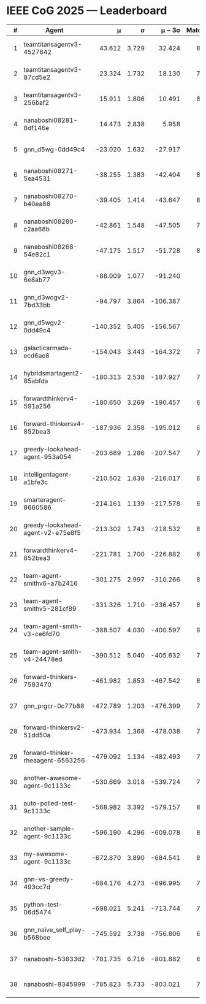 # IEEE CoG 2025 — Leaderboard

| # | Agent | μ | σ | μ − 3σ | Matches | Updated |
|---:|---|---:|---:|---:|---:|---|
| 1 | teamtitansagentv3-4527642 | 43.612 | 3.729 | 32.424 | 8616 | 2025-08-30 20:46 |
| 2 | teamtitansagentv3-87cd5e2 | 23.324 | 1.732 | 18.130 | 7758 | 2025-08-30 20:46 |
| 3 | teamtitansagentv3-256baf2 | 15.911 | 1.806 | 10.491 | 8334 | 2025-08-30 20:46 |
| 4 | nanaboshi08281-8df146e | 14.473 | 2.838 | 5.958 | 356 | 2025-08-30 20:46 |
| 5 | gnn_d5wg-0dd49c4 | -23.020 | 1.632 | -27.917 | 180 | 2025-08-30 20:46 |
| 6 | nanaboshi08271-5ea4531 | -38.255 | 1.383 | -42.404 | 8438 | 2025-08-30 20:46 |
| 7 | nanaboshi08270-b40ea88 | -39.405 | 1.414 | -43.647 | 8500 | 2025-08-30 20:46 |
| 8 | nanaboshi08280-c2aa68b | -42.861 | 1.548 | -47.505 | 7818 | 2025-08-30 20:46 |
| 9 | nanaboshi08268-54e82c1 | -47.175 | 1.517 | -51.728 | 8040 | 2025-08-30 20:46 |
| 10 | gnn_d3wgv3-6e8ab77 | -88.009 | 1.077 | -91.240 | 238 | 2025-08-30 20:46 |
| 11 | gnn_d3wogv2-7bd33bb | -94.797 | 3.864 | -106.387 | 350 | 2025-08-30 20:46 |
| 12 | gnn_d5wgv2-0dd49c4 | -140.352 | 5.405 | -156.567 | 286 | 2025-08-30 20:46 |
| 13 | galacticarmada-ecd6ae8 | -154.043 | 3.443 | -164.372 | 7860 | 2025-08-30 20:46 |
| 14 | hybridsmartagent2-85abfda | -180.313 | 2.538 | -187.927 | 7133 | 2025-08-30 20:46 |
| 15 | forwardthinkerv4-591a256 | -180.650 | 3.269 | -190.457 | 6933 | 2025-08-30 20:46 |
| 16 | forward-thinkersv4-852bea3 | -187.936 | 2.358 | -195.012 | 6625 | 2025-08-30 20:46 |
| 17 | greedy-lookahead-agent-953a054 | -203.689 | 1.286 | -207.547 | 7484 | 2025-08-30 20:46 |
| 18 | intelligentagent-a1bfe3c | -210.502 | 1.838 | -216.017 | 6947 | 2025-08-30 20:46 |
| 19 | smarteragent-8660586 | -214.161 | 1.139 | -217.578 | 6667 | 2025-08-30 20:46 |
| 20 | greedy-lookahead-agent-v2-e75e8f5 | -213.302 | 1.743 | -218.532 | 8436 | 2025-08-30 20:46 |
| 21 | forwardthinkerv4-852bea3 | -221.781 | 1.700 | -226.882 | 6837 | 2025-08-30 20:46 |
| 22 | team-agent-smithv6-a7b2416 | -301.275 | 2.997 | -310.266 | 8480 | 2025-08-30 20:46 |
| 23 | team-agent-smithv5-281cf89 | -331.326 | 1.710 | -336.457 | 8700 | 2025-08-30 20:46 |
| 24 | team-agent-smith-v3-ce6fd70 | -388.507 | 4.030 | -400.597 | 9298 | 2025-08-30 20:46 |
| 25 | team-agent-smith-v4-24478ed | -390.512 | 5.040 | -405.632 | 7938 | 2025-08-30 20:46 |
| 26 | forward-thinkers-7583470 | -461.982 | 1.853 | -467.542 | 8040 | 2025-08-30 20:46 |
| 27 | gnn_prgcr-0c77b88 | -472.789 | 1.203 | -476.399 | 7650 | 2025-08-30 20:46 |
| 28 | forward-thinkersv2-51dd50a | -473.934 | 1.368 | -478.038 | 7450 | 2025-08-30 20:46 |
| 29 | forward-thinker-rheaagent-6563256 | -479.092 | 1.134 | -482.493 | 7242 | 2025-08-30 20:46 |
| 30 | another-awesome-agent-9c1133c | -530.669 | 3.018 | -539.724 | 7800 | 2025-08-30 20:46 |
| 31 | auto-polled-test-9c1133c | -568.982 | 3.392 | -579.157 | 8260 | 2025-08-30 20:46 |
| 32 | another-sample-agent-9c1133c | -596.190 | 4.296 | -609.078 | 8460 | 2025-08-30 20:46 |
| 33 | my-awesome-agent-9c1133c | -672.870 | 3.890 | -684.541 | 8160 | 2025-08-30 20:46 |
| 34 | gnn-vs-greedy-493cc7d | -684.176 | 4.273 | -696.995 | 7040 | 2025-08-30 20:46 |
| 35 | python-test-06d5474 | -698.021 | 5.241 | -713.744 | 7080 | 2025-08-30 20:46 |
| 36 | gnn_naive_self_play-b568bee | -745.592 | 3.738 | -756.806 | 6920 | 2025-08-30 20:46 |
| 37 | nanaboshi-53833d2 | -781.735 | 6.716 | -801.882 | 6180 | 2025-08-30 20:46 |
| 38 | nanaboshi-8345999 | -785.823 | 5.733 | -803.021 | 7230 | 2025-08-30 20:46 |
